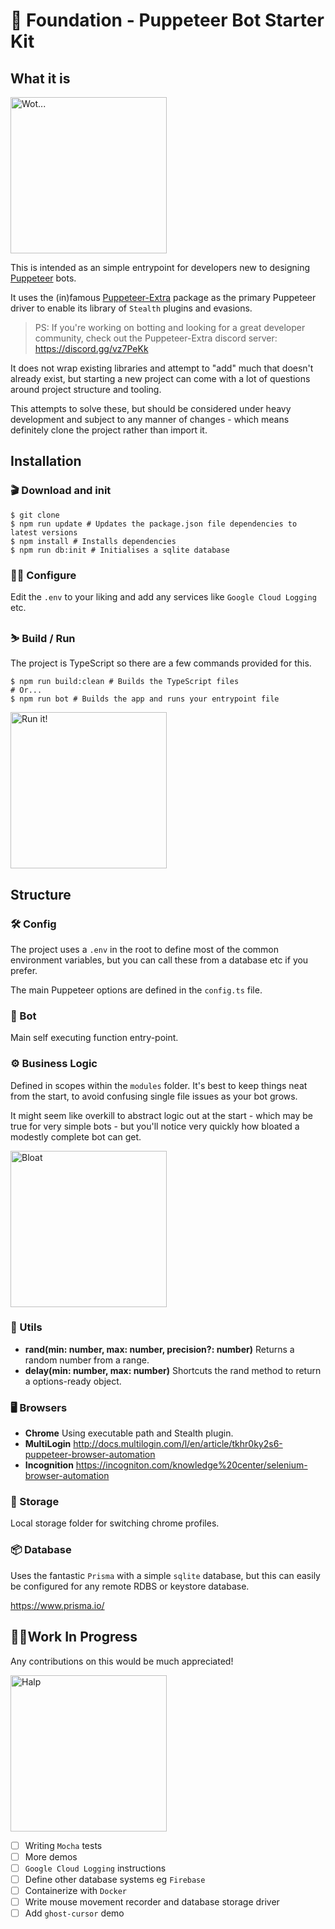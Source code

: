 # 🧱 Foundation - Puppeteer Bot Starter Kit

## What it is

<img alt="Wot..." src="https://media1.tenor.com/images/f3707787e8d0475075e7349402e97e08/tenor.gif" height="250" /> <br /> 

This is intended as an simple entrypoint for developers new to designing [Puppeteer](https://pptr.dev) bots.

It uses the (in)famous [Puppeteer-Extra](https://github.com/berstend/puppeteer-extra) package as the primary Puppeteer driver to enable its library of `Stealth` plugins and evasions.

> PS: If you're working on botting and looking for a great developer community, check out the Puppeteer-Extra discord server: https://discord.gg/vz7PeKk

It does not wrap existing libraries and attempt to "add" much that doesn't already exist, but starting a new project can come with a lot of questions around project structure and tooling.

This attempts to solve these, but should be considered under heavy development and subject to any manner of changes - which means definitely clone the project rather than import it.

## Installation

### 🎬 Download and init

```shell script
$ git clone 
$ npm run update # Updates the package.json file dependencies to latest versions
$ npm install # Installs dependencies
$ npm run db:init # Initialises a sqlite database
```

### 👨‍🔧 Configure
Edit the `.env` to your liking and add any services like `Google Cloud Logging` etc.

### ⛷ Build / Run
The project is TypeScript so there are a few commands provided for this.

```shell script
$ npm run build:clean # Builds the TypeScript files
# Or...
$ npm run bot # Builds the app and runs your entrypoint file
```

<img alt="Run it!" src="https://media1.tenor.com/images/73655431879923747888a61a8850547d/tenor.gif" height="250" />

## Structure

### 🛠 Config

The project uses a `.env` in the root to define most of the common environment variables, but you can call these from a database etc if you prefer. 

The main Puppeteer options are defined in the `config.ts` file.

### 🤖 Bot

Main self executing function entry-point. 

### ⚙ Business Logic

Defined in scopes within the `modules` folder. It's best to keep things neat from the start, to avoid confusing single file issues as your bot grows.

It might seem like overkill to abstract logic out at the start - which may be true for very simple bots - but you'll notice very quickly how bloated a modestly complete bot can get.

<img alt="Bloat" src="https://media1.tenor.com/images/8fc2c423280a6ae57be8660bb8898689/tenor.gif" height="250" /> <br />

### 🧰 Utils

- **rand(min: number, max: number, precision?: number)** Returns a random number from a range.
- **delay(min: number, max: number)** Shortcuts the rand method to return a options-ready object.

### 🖥 Browsers

- **Chrome** Using executable path and Stealth plugin.
- **MultiLogin** http://docs.multilogin.com/l/en/article/tkhr0ky2s6-puppeteer-browser-automation
- **Incognition** https://incogniton.com/knowledge%20center/selenium-browser-automation


### 💾 Storage

Local storage folder for switching chrome profiles.

### 📦 Database

Uses the fantastic `Prisma` with a simple `sqlite` database, but this can easily be configured for any remote RDBS or keystore database.

https://www.prisma.io/

## 🤷‍♀️Work In Progress

Any contributions on this would be much appreciated!

<img alt="Halp" src="https://media1.tenor.com/images/7cd8ad78ff0ca1e486f081094b552e3c/tenor.gif" height="250" /> <br />

- [ ] Writing `Mocha` tests
- [ ] More demos
- [ ] `Google Cloud Logging` instructions
- [ ] Define other database systems eg `Firebase`
- [ ] Containerize with `Docker`
- [ ] Write mouse movement recorder and database storage driver
- [ ] Add `ghost-cursor` demo
